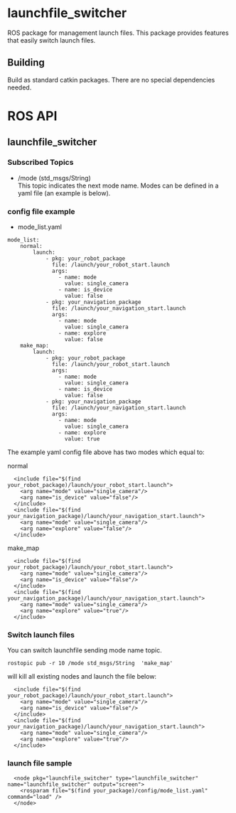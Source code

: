 # launchfile_switcher
ROS package for management launch files. 
This package provides features that easily switch launch files.

## Building
Build as standard catkin packages. There are no special dependencies needed. 

# ROS API
## launchfile_switcher
### Subscribed Topics

- /mode (std_msgs/String)  
This topic indicates the next mode name. Modes can be defined in a yaml file (an example is below).


### config file example
- mode_list.yaml

```
mode_list:
    normal:
        launch:
            - pkg: your_robot_package
              file: /launch/your_robot_start.launch
              args:
                - name: mode
                  value: single_camera
                - name: is_device
                  value: false
            - pkg: your_navigation_package
              file: /launch/your_navigation_start.launch
              args:
                - name: mode
                  value: single_camera
                - name: explore
                  value: false
    make_map:
        launch:
            - pkg: your_robot_package
              file: /launch/your_robot_start.launch
              args:
                - name: mode
                  value: single_camera
                - name: is_device
                  value: false
            - pkg: your_navigation_package
              file: /launch/your_navigation_start.launch
              args:
                - name: mode
                  value: single_camera
                - name: explore
                  value: true
```

The example yaml config file above has two modes which equal to: 

normal
```
  <include file="$(find your_robot_package)/launch/your_robot_start.launch">
    <arg name="mode" value="single_camera"/>
    <arg name="is_device" value="false"/>
  </include>
  <include file="$(find your_navigation_package)/launch/your_navigation_start.launch">
    <arg name="mode" value="single_camera"/>
    <arg name="explore" value="false"/>
  </include>
```

make_map
```
  <include file="$(find your_robot_package)/launch/your_robot_start.launch">
    <arg name="mode" value="single_camera"/>
    <arg name="is_device" value="false"/>
  </include>
  <include file="$(find your_navigation_package)/launch/your_navigation_start.launch">
    <arg name="mode" value="single_camera"/>
    <arg name="explore" value="true"/>
  </include>
```

### Switch launch files
You can switch launchfile sending mode name topic.
```
rostopic pub -r 10 /mode std_msgs/String  'make_map'
```
will kill all existing nodes and launch the file below:
```
  <include file="$(find your_robot_package)/launch/your_robot_start.launch">
    <arg name="mode" value="single_camera"/>
    <arg name="is_device" value="false"/>
  </include>
  <include file="$(find your_navigation_package)/launch/your_navigation_start.launch">
    <arg name="mode" value="single_camera"/>
    <arg name="explore" value="true"/>
  </include>
```

### launch file sample
```
  <node pkg="launchfile_switcher" type="launchfile_switcher" name="launchfile_switcher" output="screen">
    <rosparam file="$(find your_package)/config/mode_list.yaml" command="load" />
  </node>
```
